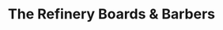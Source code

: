 ---
title: "The Refinery Boards & Barbers"
url: /sudbury/the-refinery-boards-und-barbers/
shop: Friseur
---
